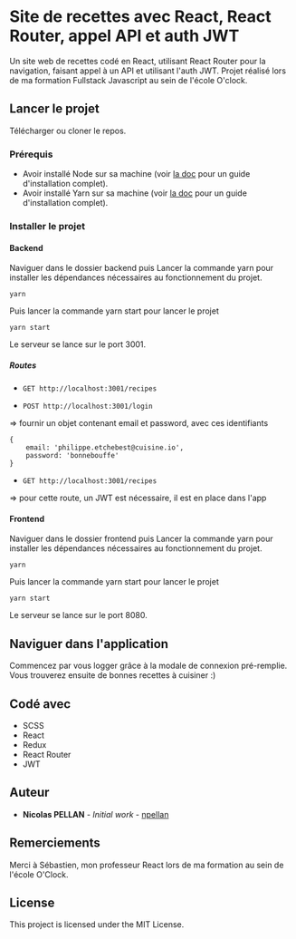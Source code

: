 # Site de recettes avec React, React Router, appel API et auth JWT

Un site web de recettes codé en React, utilisant React Router pour la navigation, faisant appel à un API et utilisant l'auth JWT.
Projet réalisé lors de ma formation Fullstack Javascript au sein de l'école O'clock.

## Lancer le projet

Télécharger ou cloner le repos.

### Prérequis

* Avoir installé Node sur sa machine (voir [la doc](https://nodejs.org/en/docs/) pour un guide d'installation complet).
* Avoir installé Yarn sur sa machine (voir [la doc](https://yarnpkg.com/getting-started/install) pour un guide d'installation complet).

### Installer le projet

#### Backend

Naviguer dans le dossier backend puis Lancer la commande yarn pour installer les dépendances nécessaires au fonctionnement du projet.

```
yarn
```

Puis lancer la commande yarn start pour lancer le projet

```
yarn start
```

Le serveur se lance sur le port 3001.

##### Routes

- `GET http://localhost:3001/recipes`

- `POST http://localhost:3001/login`

=> fournir un objet contenant email et password, avec ces identifiants

```
{
    email: 'philippe.etchebest@cuisine.io',
    password: 'bonnebouffe'
}
```
- `GET http://localhost:3001/recipes`

=> pour cette route, un JWT est nécessaire, il est en place dans l'app

#### Frontend

Naviguer dans le dossier frontend puis Lancer la commande yarn pour installer les dépendances nécessaires au fonctionnement du projet.
```
yarn
```

Puis lancer la commande yarn start pour lancer le projet

```
yarn start
```

Le serveur se lance sur le port 8080.

## Naviguer dans l'application

Commencez par vous logger grâce à la modale de connexion pré-remplie.
Vous trouverez ensuite de bonnes recettes à cuisiner :)

## Codé avec

* SCSS
* React
* Redux
* React Router
* JWT

## Auteur

* **Nicolas PELLAN** - *Initial work* - [npellan](https://github.com/npellan)

## Remerciements

Merci à Sébastien, mon professeur React lors de ma formation au sein de l'école O'Clock.

## License

This project is licensed under the MIT License.
